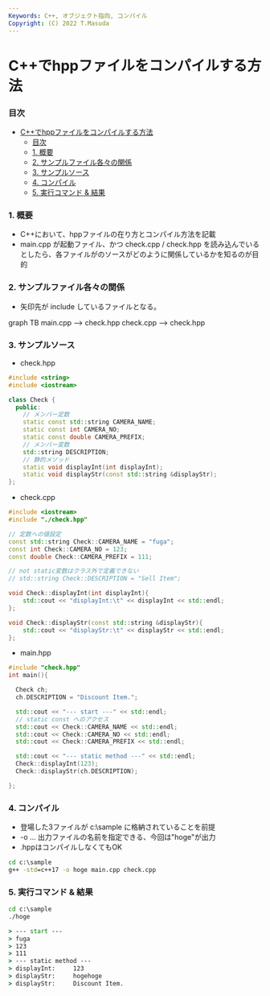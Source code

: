 ```yaml
---
Keywords: C++, オブジェクト指向, コンパイル
Copyright: (C) 2022 T.Masuda
---
```

# C++でhppファイルをコンパイルする方法

### 目次
- [C++でhppファイルをコンパイルする方法](#cでhppファイルをコンパイルする方法)
    - [目次](#目次)
    - [1. 概要](#1-概要)
    - [2. サンプルファイル各々の関係](#2-サンプルファイル各々の関係)
    - [3. サンプルソース](#3-サンプルソース)
    - [4. コンパイル](#4-コンパイル)
    - [5. 実行コマンド \& 結果](#5-実行コマンド--結果)


### 1. 概要
* C++において、hppファイルの在り方とコンパイル方法を記載
* main.cpp が起動ファイル、かつ check.cpp / check.hpp を読み込んでいるとしたら、各ファイルがのソースがどのように関係しているかを知るのが目的

### 2. サンプルファイル各々の関係
* 矢印先が include しているファイルとなる。
<div class="mermaid">
graph TB
main.cpp --> check.hpp
check.cpp --> check.hpp
<div>

### 3. サンプルソース
* check.hpp

``` c++
#include <string>
#include <iostream>

class Check {
  public:
    // メンバー定数
    static const std::string CAMERA_NAME;
    static const int CAMERA_NO;
    static const double CAMERA_PREFIX;
    // メンバー変数
    std::string DESCRIPTION;
    // 静的メソッド
    static void displayInt(int displayInt);
    static void displayStr(const std::string &displayStr);
};

```

* check.cpp

``` c++
#include <iostream>
#include "./check.hpp"

// 定数への値設定
const std::string Check::CAMERA_NAME = "fuga";
const int Check::CAMERA_NO = 123;
const double Check::CAMERA_PREFIX = 111;

// not static変数はクラス外で定義できない
// std::string Check::DESCRIPTION = "Sell Item";

void Check::displayInt(int displayInt){
    std::cout << "displayInt:\t" << displayInt << std::endl;
};

void Check::displayStr(const std::string &displayStr){
    std::cout << "displayStr:\t" << displayStr << std::endl;
};

```

* main.hpp

``` c++
#include "check.hpp"
int main(){

  Check ch;
  ch.DESCRIPTION = "Discount Item.";

  std::cout << "--- start ---" << std::endl;
  // static const へのアクセス
  std::cout << Check::CAMERA_NAME << std::endl;
  std::cout << Check::CAMERA_NO << std::endl;
  std::cout << Check::CAMERA_PREFIX << std::endl;

  std::cout << "--- static method ---" << std::endl;
  Check::displayInt(123);
  Check::displayStr(ch.DESCRIPTION);

};

```

### 4. コンパイル
* 登場した3ファイルが c:\sample に格納されていることを前提
* -o … 出力ファイルの名前を指定できる、今回は"hoge"が出力
* .hppはコンパイルしなくてもOK

```cmd
cd c:\sample
g++ -std=c++17 -o hoge main.cpp check.cpp
```

### 5. 実行コマンド & 結果
```cmd
cd c:\sample
./hoge

> --- start ---
> fuga
> 123
> 111
> --- static method ---
> displayInt:     123
> displayStr:     hogehoge
> displayStr:     Discount Item.
```
